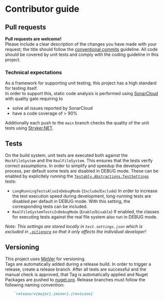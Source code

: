 # Contributor guide

## Pull requests
**Pull requests are welcome!**  
Please include a clear description of the changes you have made with your request; the title should follow the [conventional commits](https://www.conventionalcommits.org/en/v1.0.0/) guideline.
All code should be covered by unit tests and comply with the coding guideline in this project.

### Technical expectations
As a framework for supporting unit testing, this project has a high standard for testing itself.  
In order to support this, static code analysis is performed using [SonarCloud](https://sonarcloud.io/project/overview?id=Testably_Testably.Abstractions) with quality gate requiring to  
- solve all issues reported by SonarCloud
- have a code coverage of > 90%

Additionally each push to the `main` branch checks the quality of the unit tests using [Stryker.NET](https://stryker-mutator.io/docs/stryker-net/introduction/).

## Tests
On the build system, unit tests are executed both against the `MockFileSystem` and the `RealFileSystem`. This ensures that the tests verify correct assumptions.
In order to simplify and speedup the development process, per default some tests are disabled in DEBUG mode.
These can be enabled by explicitely running the [`Testably.Abstractions.TestSettings`](https://github.com/Testably/Testably.Abstractions/tree/main/Tests/Settings/Testably.Abstractions.TestSettings) tests:
- `LongRunningTestsAlsoInDebugMode` (`Include`/`Exclude`)
  In order to increase the test execution speed during development, long-running tests are disabled per default in DEBUG mode. With this setting, the corresponding tests can be included.
- `RealFileSystemTestsInDebugMode` (`Enable`/`Disable`)
  If enabled, the classes for executing tests against the real file system also run in DEBUG mode.

*Note: This settings are stored locally in `test.settings.json` which is excluded in [`.gitignore`](https://github.com/Testably/Testably.Abstractions/blob/main/.gitignore) so that it only affects the individual developer!*

## Versioning
This project uses [MinVer](https://github.com/adamralph/minver) for versioning.  
Tags are automatically added during a release build. In order to trigger a release, create a release branch. After all tests are successful and the manual check is approved, that Tag is automatically applied and Nuget Packages are pushed to [nuget.org](https://www.nuget.org/packages/Testably.Abstractions).
Release branches must follow the following naming convention:
```markdown
    `release/v{major}.{minor}.{revision}`
```

